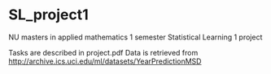 # SL_project1
NU masters in applied mathematics 1 semester Statistical Learning 1 project

Tasks are described in project.pdf
Data is retrieved from http://archive.ics.uci.edu/ml/datasets/YearPredictionMSD
